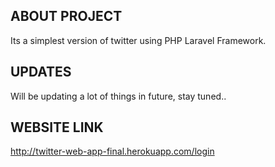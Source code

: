 ## ABOUT PROJECT

Its a simplest version of twitter using PHP Laravel Framework.

## UPDATES

Will be updating a lot of things in future, stay tuned..

## WEBSITE LINK
http://twitter-web-app-final.herokuapp.com/login